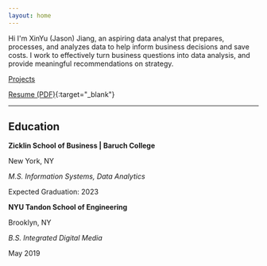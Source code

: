 ```yaml
---
layout: home
---
```

Hi I'm XinYu (Jason) Jiang, an aspiring data analyst that prepares, processes, and analyzes data to help inform business decisions and save costs. I work to effectively turn business questions into data analysis, and provide meaningful recommendations on strategy.

[Projects](/projects/projects_home.md)

[Resume (PDF)](/jason_resume.pdf){:target="_blank"}

------------------------------------------------
## Education
**Zicklin School of Business \| Baruch College**

New York, NY

_M.S. Information Systems, Data Analytics_

Expected Graduation: 2023


**NYU Tandon School of Engineering**

Brooklyn, NY

_B.S. Integrated Digital Media_

May 2019
